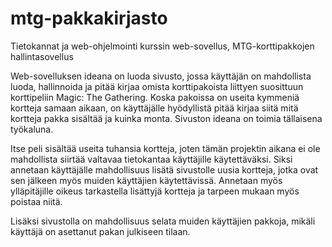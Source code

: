 # mtg-pakkakirjasto
Tietokannat ja web-ohjelmointi kurssin web-sovellus, MTG-korttipakkojen hallintasovellus

Web-sovelluksen ideana on luoda sivusto, jossa käyttäjän on mahdollista luoda, hallinnoida ja pitää kirjaa omista korttipakoista liittyen suosittuun korttipeliin Magic: The Gathering.
Koska pakoissa on useita kymmeniä kortteja samaan aikaan, on käyttäjälle hyödyllistä pitää kirjaa siitä mitä kortteja pakka sisältää ja kuinka monta. Sivuston ideana on toimia
tällaisena työkaluna.

Itse peli sisältää useita tuhansia kortteja, joten tämän projektin aikana ei ole mahdollista siirtää valtavaa tietokantaa käyttäjille käytettäväksi. Siksi annetaan käyttäjälle 
mahdollisuus lisätä sivustolle uusia kortteja, jotka ovat sen jälkeen myös muiden käyttäjien käytettävissä. Annetaan myös ylläpitäjille oikeus tarkastella lisättyjä kortteja ja
tarpeen mukaan myös poistaa niitä. 

Lisäksi sivustolla on mahdollisuus selata muiden käyttäjien pakkoja, mikäli käyttäjä on asettanut pakan julkiseen tilaan.
